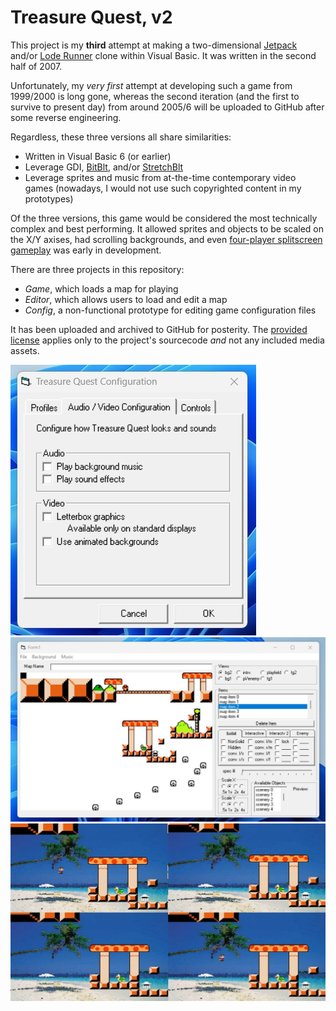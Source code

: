 # Treasure Quest, v2

This project is my **third** attempt at making a two-dimensional [Jetpack](https://en.wikipedia.org/wiki/Jetpack_(video_game)) and/or [Lode Runner](https://en.wikipedia.org/wiki/Lode_Runner) clone within Visual Basic. It was written in the second half of 2007.

Unfortunately, my *very first* attempt at developing such a game from 1999/2000 is long gone, whereas the second iteration (and the first to survive to present day) from around 2005/6 will be uploaded to GitHub after some reverse engineering.

Regardless, these three versions all share similarities:
* Written in Visual Basic 6 (or earlier)
* Leverage GDI, [BitBlt](https://learn.microsoft.com/en-us/windows/win32/api/wingdi/nf-wingdi-bitblt), and/or [StretchBlt](https://learn.microsoft.com/en-us/windows/win32/api/wingdi/nf-wingdi-stretchblt)
* Leverage sprites and music from at-the-time contemporary video games (nowadays, I would not use such copyrighted content in my prototypes)

Of the three versions, this game would be considered the most technically complex and best performing. It allowed sprites and objects to be scaled on the X/Y axises, had scrolling backgrounds, and even [four-player splitscreen gameplay](https://www.youtube.com/watch?v=UZ1pFyBRh7Q) was early in development.

There are three projects in this repository:
* *Game*, which loads a map for playing
* *Editor*, which allows users to load and edit a map
* *Config*, a non-functional prototype for editing game configuration files

It has been uploaded and archived to GitHub for posterity. The [provided license](SOURCECODE-LICENSE) applies only to the project's sourcecode *and* not any included media assets.

![Configuration window preview](./previewConfig.jpg)
![Editor window preview](./previewEditor.jpg)
![Four-player splitscreen gameplay preview](./previewGame.jpg)
